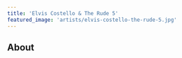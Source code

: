 ```yaml
---
title: 'Elvis Costello & The Rude 5'
featured_image: 'artists/elvis-costello-the-rude-5.jpg'
---
```


## About


